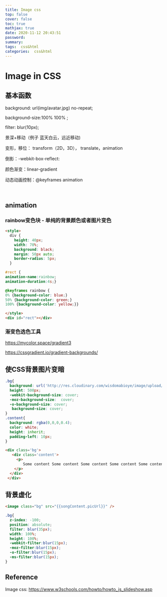 ```yaml
---
title: Image css
top: false
cover: false
toc: true
mathjax: true
date: 2020-11-12 20:43:51
password:
summary:
tags:  css&html
categories:  css&html
---
```


# **Image in CSS** 

## 基本函数

background: url(img/avatar.jpg) no-repeat;

background-size:100% 100% ;

 filter: blur(10px);

景深+移动（例子 蓝天白云，远近移动)

变形，移位： transform（2D，3D）， translate，animation

倒影：-webkit-box-reflect:

颜色渐变：linear-gradient

动态动画控制：@keyframes animation

​               

## animation

### rainbow变色块 - 单纯的背景颜色或者图片变色

```html
<style>
  div {
    height: 40px;
    width: 70%;
    background: black;
    margin: 50px auto;
    border-radius: 5px;
  }

#rect {
animation-name:rainbow;
animation-duration:4s;}

@keyframes rainbow {
0% {background-color: blue;}
50% {background-color: green;}
100% {background-color: yellow;}}

</style>
<div id="rect"></div>
```

### 渐变色选色工具

https://mycolor.space/gradient3

https://cssgradient.io/gradient-backgrounds/



##  使CSS背景图片变暗

```css
.bg{
  background: url('http://res.cloudinary.com/wisdomabioye/image/upload/v1462961781/about_vbxvdi.jpg');
  height: 500px;
  -webkit-background-size: cover;
  -moz-background-size:  cover;
  -o-background-size: cover;
   background-size: cover;
}
.content{
  background: rgba(0,0,0,0.4);
  color: white;
  height: inherit;
  padding-left: 10px;
}
```

```html
<div class='bg'>
   <div class='content'>
     <p>
        Some content Some content Some content Some content Some content Some Some content Some content Some content Some content Some content Some Some content Some content Some content Some content Some content Some Some content Some content Some content Some content Some content Some Some content Some content Some content Some content Some content Some Some content Some content Some content Some content Some content Some Some content Some content Some content Some content Some content Some Some content Some content Some content Some content Some content Some Some content Some content Some content Some content Some content Some 
    </p> 
  </div> 
 </div>
```



## 背景虚化

```html
<image class="bg" src="{{songContent.picUrl}}" />
```

```css
.bg{
  z-index: -100;
  position: absolute;
  filter: blur(35px);
  width: 100%;
  height: 100%;
  -webkit-filter:blur(15px);
  -moz-filter:blur(15px);
  -o-filter:blur(15px);
  -ms-filter:blur(15px);
}
```



## Reference

Image css: https://www.w3schools.com/howto/howto_js_slideshow.asp